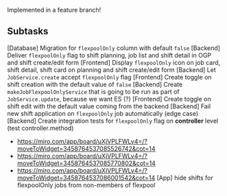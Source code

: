 Implemented in a feature branch!

## Subtasks
[Database] Migration for `flexpoolOnly` column with default `false`
[Backend] Deliver `flexpoolOnly` flag to shift planning, job list and shift detail in OGP and shift create/edit form
[Frontend] Display `flexpoolOnly` icon on job card, shift detail, shift card on planning and shift create/edit form
[Backend] Let `JobService.create` accept `flexpoolOnly` flag
[Frontend] Create toggle on shift creation with the default value of `false`
[Backend] Create `makeJobFlexpoolOnlyService` that is going to be run as part of `JobService.update`, because we want ES (?)
[Frontend] Create toggle on shift edit with the default value coming from the backend
[Backend] Fail new shift application on `flexpoolOnly` job automatically (edge case)
[Backend] Create integration tests for `flexpoolOnly` flag on **controller** level (test controller.method)
- https://miro.com/app/board/uXjVPLFWLv4=/?moveToWidget=3458764537085526742&cot=14
- https://miro.com/app/board/uXjVPLFWLv4=/?moveToWidget=3458764537085770802&cot=14
- https://miro.com/app/board/uXjVPLFWLv4=/?moveToWidget=3458764537086001542&cot=14
[App] hide shifts for flexpoolOnly jobs from non-members of flexpool